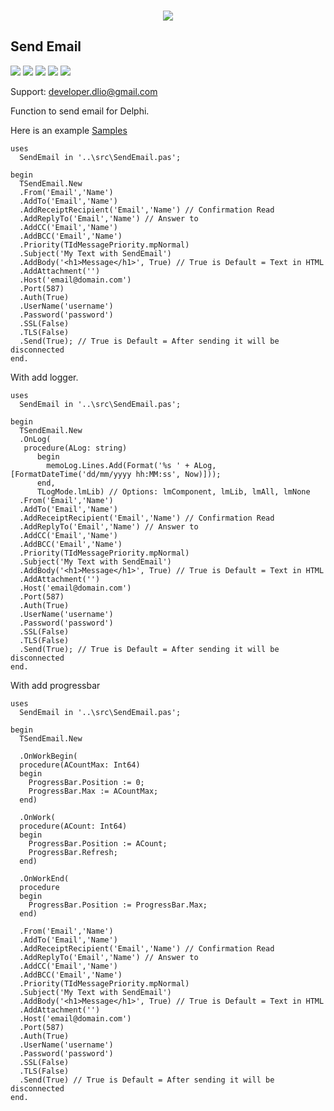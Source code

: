 <p align="center"><br>
  <img src="https://github.com/dliocode/SendEmail/blob/main/SendEmail.jpg"><br>
</p> 

## Send Email

![](https://img.shields.io/github/stars/dliocode/SendEmail.svg) ![](https://img.shields.io/github/forks/dliocode/SendEmail.svg) ![](https://img.shields.io/github/v/tag/dliocode/SendEmail.svg) ![](https://img.shields.io/github/release/dliocode/SendEmail.svg) ![](https://img.shields.io/github/issues/dliocode/SendEmail.svg)

Support: developer.dlio@gmail.com

Function to send email for Delphi.


Here is an example [Samples](https://github.com/dliocode/SendEmail/tree/main/samples)

```delphi
uses
  SendEmail in '..\src\SendEmail.pas';

begin
  TSendEmail.New
  .From('Email','Name')
  .AddTo('Email','Name')
  .AddReceiptRecipient('Email','Name') // Confirmation Read
  .AddReplyTo('Email','Name') // Answer to
  .AddCC('Email','Name')
  .AddBCC('Email','Name')
  .Priority(TIdMessagePriority.mpNormal)
  .Subject('My Text with SendEmail')
  .AddBody('<h1>Message</h1>', True) // True is Default = Text in HTML
  .AddAttachment('')
  .Host('email@domain.com')
  .Port(587)
  .Auth(True)
  .UserName('username')
  .Password('password')
  .SSL(False)
  .TLS(False)
  .Send(True); // True is Default = After sending it will be disconnected
end.
```


With add logger.

```delphi
uses
  SendEmail in '..\src\SendEmail.pas';

begin
  TSendEmail.New
  .OnLog(
   procedure(ALog: string)
      begin
        memoLog.Lines.Add(Format('%s ' + ALog, [FormatDateTime('dd/mm/yyyy hh:MM:ss', Now)]));
      end,
      TLogMode.lmLib) // Options: lmComponent, lmLib, lmAll, lmNone  
  .From('Email','Name')
  .AddTo('Email','Name')
  .AddReceiptRecipient('Email','Name') // Confirmation Read
  .AddReplyTo('Email','Name') // Answer to
  .AddCC('Email','Name')
  .AddBCC('Email','Name')
  .Priority(TIdMessagePriority.mpNormal)
  .Subject('My Text with SendEmail')
  .AddBody('<h1>Message</h1>', True) // True is Default = Text in HTML
  .AddAttachment('')
  .Host('email@domain.com')
  .Port(587)
  .Auth(True)
  .UserName('username')
  .Password('password')
  .SSL(False)
  .TLS(False)
  .Send(True); // True is Default = After sending it will be disconnected
end. 
```

With add progressbar

```delphi
uses
  SendEmail in '..\src\SendEmail.pas';

begin
  TSendEmail.New
  
  .OnWorkBegin(
  procedure(ACountMax: Int64)
  begin
	ProgressBar.Position := 0;     
	ProgressBar.Max := ACountMax;
  end)

  .OnWork(
  procedure(ACount: Int64)
  begin
	ProgressBar.Position := ACount;
	ProgressBar.Refresh;
  end)

  .OnWorkEnd(
  procedure
  begin
	ProgressBar.Position := ProgressBar.Max;
  end)  
  
  .From('Email','Name')
  .AddTo('Email','Name')
  .AddReceiptRecipient('Email','Name') // Confirmation Read
  .AddReplyTo('Email','Name') // Answer to
  .AddCC('Email','Name')
  .AddBCC('Email','Name')
  .Priority(TIdMessagePriority.mpNormal)
  .Subject('My Text with SendEmail')
  .AddBody('<h1>Message</h1>', True) // True is Default = Text in HTML
  .AddAttachment('')
  .Host('email@domain.com')
  .Port(587)
  .Auth(True)
  .UserName('username')
  .Password('password')
  .SSL(False)
  .TLS(False)
  .Send(True) // True is Default = After sending it will be disconnected
end.
```
